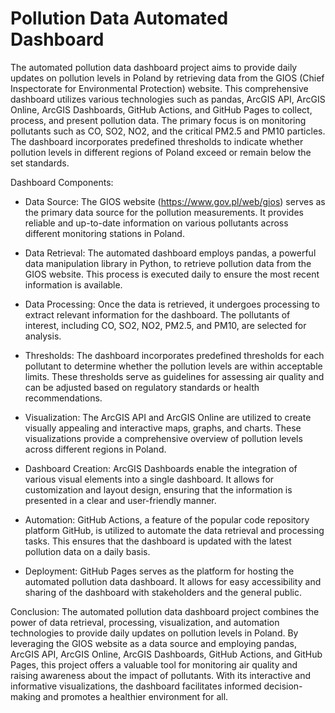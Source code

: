 Pollution Data Automated Dashboard
============

The automated pollution data dashboard project aims to provide daily updates on pollution levels in Poland by retrieving data from the GIOS (Chief Inspectorate for Environmental Protection) website. This comprehensive dashboard utilizes various technologies such as pandas, ArcGIS API, ArcGIS Online, ArcGIS Dashboards, GitHub Actions, and GitHub Pages to collect, process, and present pollution data. The primary focus is on monitoring pollutants such as CO, SO2, NO2, and the critical PM2.5 and PM10 particles. The dashboard incorporates predefined thresholds to indicate whether pollution levels in different regions of Poland exceed or remain below the set standards.

Dashboard Components:

- Data Source: The GIOS website (https://www.gov.pl/web/gios) serves as the primary data source for the pollution measurements. It provides reliable and up-to-date information on various pollutants across different monitoring stations in Poland.

- Data Retrieval: The automated dashboard employs pandas, a powerful data manipulation library in Python, to retrieve pollution data from the GIOS website. This process is executed daily to ensure the most recent information is available.

- Data Processing: Once the data is retrieved, it undergoes processing to extract relevant information for the dashboard. The pollutants of interest, including CO, SO2, NO2, PM2.5, and PM10, are selected for analysis.

- Thresholds: The dashboard incorporates predefined thresholds for each pollutant to determine whether the pollution levels are within acceptable limits. These thresholds serve as guidelines for assessing air quality and can be adjusted based on regulatory standards or health recommendations.

- Visualization: The ArcGIS API and ArcGIS Online are utilized to create visually appealing and interactive maps, graphs, and charts. These visualizations provide a comprehensive overview of pollution levels across different regions in Poland.

- Dashboard Creation: ArcGIS Dashboards enable the integration of various visual elements into a single dashboard. It allows for customization and layout design, ensuring that the information is presented in a clear and user-friendly manner.

- Automation: GitHub Actions, a feature of the popular code repository platform GitHub, is utilized to automate the data retrieval and processing tasks. This ensures that the dashboard is updated with the latest pollution data on a daily basis.

- Deployment: GitHub Pages serves as the platform for hosting the automated pollution data dashboard. It allows for easy accessibility and sharing of the dashboard with stakeholders and the general public.

Conclusion:
The automated pollution data dashboard project combines the power of data retrieval, processing, visualization, and automation technologies to provide daily updates on pollution levels in Poland. By leveraging the GIOS website as a data source and employing pandas, ArcGIS API, ArcGIS Online, ArcGIS Dashboards, GitHub Actions, and GitHub Pages, this project offers a valuable tool for monitoring air quality and raising awareness about the impact of pollutants. With its interactive and informative visualizations, the dashboard facilitates informed decision-making and promotes a healthier environment for all.

